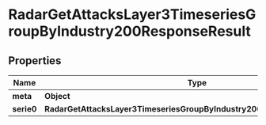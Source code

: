 

# RadarGetAttacksLayer3TimeseriesGroupByIndustry200ResponseResult


## Properties

| Name | Type | Description | Notes |
|------------ | ------------- | ------------- | -------------|
|**meta** | **Object** |  |  |
|**serie0** | **RadarGetAttacksLayer3TimeseriesGroupByIndustry200ResponseResultSerie0** |  |  |



